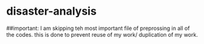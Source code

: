 # disaster-analysis

##important: I am skipping teh most important file of preprossing in all of the codes.
this is done to prevent reuse of my work/ duplication of my work. 
